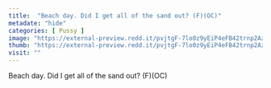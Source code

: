 ```yaml
---
title:  "Beach day. Did I get all of the sand out? (F)(OC)"
metadate: "hide"
categories: [ Pussy ]
image: "https://external-preview.redd.it/pvjtgF-7lo0z9yEiP4eFB42trnp2AzFfKOsyy5hbOmo.jpg?auto=webp&s=e8e06b3e5909bb19ca1476d99ef2a05c5ba144ea"
thumb: "https://external-preview.redd.it/pvjtgF-7lo0z9yEiP4eFB42trnp2AzFfKOsyy5hbOmo.jpg?width=1080&crop=smart&auto=webp&s=cf9e169d901db7d8325147f11d07512dedd3fa45"
visit: ""
---
```

Beach day. Did I get all of the sand out? (F)(OC)
